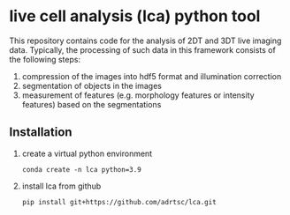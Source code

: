 # live cell analysis (lca) python tool

This repository contains code for the analysis of 2DT and 3DT live imaging data. Typically, the processing of such data in this framework consists of the following steps:

<ol>
  <li> compression of the images into hdf5 format and illumination correction  </li>
  <li> segmentation of objects in the images </li>
  <li> measurement of features (e.g. morphology features or intensity features) based on the segmentations </li>
</ol>

## Installation

<ol>
  <li> create a virtual python environment </li>
  
    conda create -n lca python=3.9

  <li> install lca from github </li>
  
    pip install git+https://github.com/adrtsc/lca.git
